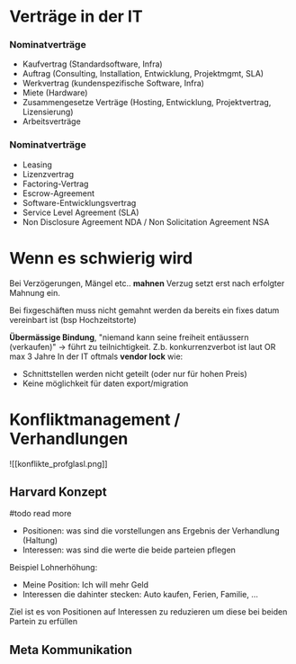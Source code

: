 # Verträge in der IT

### Nominatverträge
- Kaufvertrag (Standardsoftware, Infra)
- Auftrag (Consulting, Installation, Entwicklung, Projektmgmt, SLA)
- Werkvertrag (kundenspezifische Software, Infra)
- Miete (Hardware)
- Zusammengesetze Verträge (Hosting, Entwicklung, Projektvertrag, Lizensierung)
- Arbeitsverträge
### Nominatverträge
- Leasing
- Lizenzvertrag
- Factoring-Vertrag
- Escrow-Agreement
- Software-Entwicklungsvertrag
- Service Level Agreement (SLA)
- Non Disclosure Agreement NDA / Non Solicitation Agreement NSA

# Wenn es schwierig wird

Bei Verzögerungen, Mängel etc.. **mahnen**
Verzug setzt erst nach erfolgter Mahnung ein.

Bei fixgeschäften muss nicht gemahnt werden da bereits ein fixes datum vereinbart ist (bsp Hochzeitstorte)

**Übermässige Bindung**, "niemand kann seine freiheit entäussern (verkaufen)" -> führt zu teilnichtigkeit. Z.b. konkurrenzverbot ist laut OR max 3 Jahre
In der IT oftmals **vendor lock** wie:
- Schnittstellen werden nicht geteilt (oder nur für hohen Preis)
- Keine möglichkeit für daten export/migration


# Konfliktmanagement / Verhandlungen

![[konflikte_profglasl.png]]


## Harvard Konzept
#todo read more

- Positionen: was sind die vorstellungen ans Ergebnis der Verhandlung (Haltung)
- Interessen: was sind die werte die beide parteien pflegen

Beispiel Lohnerhöhung:
- Meine Position: Ich will mehr Geld
- Interessen die dahinter stecken: Auto kaufen, Ferien, Familie, ...

Ziel ist es von Positionen auf Interessen zu reduzieren um diese bei beiden Partein zu erfüllen

## Meta Kommunikation





